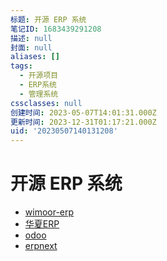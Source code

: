 ```yaml
---
标题: 开源 ERP 系统
笔记ID: 1683439291208
描述: null
封面: null
aliases: []
tags:
  - 开源项目
  - ERP系统
  - 管理系统
cssclasses: null
创建时间: 2023-05-07T14:01:31.000Z
更新时间: 2023-12-31T01:17:21.000Z
uid: '20230507140131208'
---
```


# 开源 ERP 系统

- [wimoor-erp](https://github.com/wimoor-erp/)
- [华夏ERP](https://github.com/jishenghua/jshERP)
- [odoo](https://github.com/odoo/odoo)
- [erpnext](https://github.com/frappe/erpnext)
